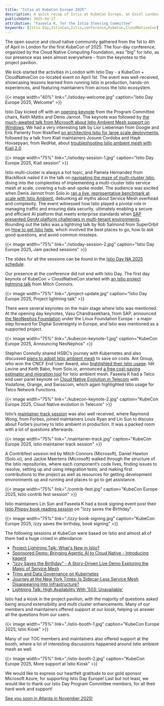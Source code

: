 ```yaml
---
title: "Istio at KubeCon Europe 2025"
description: A quick recap of Istio at KubeCon Europe, at Excel London.
publishdate: 2025-04-17
attribution: "Faseela K, for the Istio Steering Committee"
keywords: [Istio Day,IstioCon,Istio,conference,KubeCon,CloudNativeCon]
---
```


The open source and cloud native community gathered from the 1st to 4th of April in London for the first KubeCon of 2025. The four-day conference, organized by the Cloud Native Computing Foundation, was "big" for Istio, as our presence was seen almost everywhere - from the keynotes to the project pavilion.

We kick-started the activities in London with Istio Day - a KubeCon + CloudNativeCon co-located event on April 1st. The event was well-received, showcasing lessons learned from running Istio in production, hands-on experiences, and featuring maintainers from across the Istio ecosystem.

{{< image width="40%"
    link="./istioday-welcome.jpg"
    caption="Istio Day Europe 2025, Welcome"
    >}}

Istio Day kicked off with an [opening keynote](https://youtu.be/v10UpNQIoT0?si=CEOwz3nMMPVP7XWE) from the Program Committee chairs, Keith Mattix and Denis Jannot. The keynote was followed by [the much-awaited talk from Microsoft about Istio Ambient Mesh support on Windows](https://youtu.be/sULnWlj8sR8?si=ewQ2hgdEZ5ZSRGuK). We had a very interesting talk by Lior Lieberman from Google and Erik Parienty from Riskified [on architecting Istio for large scale deployments](https://youtu.be/GNi9ZJFuups?si=7gjH_tW6dURyJOLZ), followed by a talk from Kiali maintainers Josune Cordoba and Hayk Hovsepyan, from RedHat, about [troubleshooting Istio ambient mesh with Kiali 2.0](https://youtu.be/kodNy436ND0?si=Qyh4ebtfnYV2H6Ap).

{{< image width="75%"
    link="./istioday-session-1.jpg"
    caption="Istio Day Europe 2025, Kiali session"
    >}}

Istio multi-cluster is always a hot topic, and Pamela Hernandez from BlackRock nailed it in the talk on [navigating the maze of multi-cluster Istio](https://youtu.be/WpEkfVGWmd8?si=amUJ2sbZVq_sDV3a), diving into the complexities of implementing a multi-cluster Istio service mesh at scale, covering a hub-and-spoke model. The audience was excited when Denis Jannot from Solo.io [ran a live, representative benchmark at scale with Istio Ambient](https://youtu.be/oi4TpxuIYXk?si=EBITga8tgsKvII9-), debunking all myths about Service Mesh overhead and complexity. The event witnessed how Istio played a pivotal role in managing traffic and ensuring data security, ultimately enabling a secure and efficient AI platform that meets enterprise standards when [SAP presented GenAI platform challenges in multi-tenant environments](https://youtu.be/j2jS_62N19I?si=Szz0ZFURpryD9H0H). Rounding out the talks was a lightning talk by Rob Salmond from SuperOrbit on [How to get Istio help](https://youtu.be/WNqEQrrQnMs?si=LJaDDVqRX_03kz4B), which involved the best places to go, how to ask good questions, and avoid common missteps.

{{< image width="75%"
    link="./istioday-session-2.jpg"
    caption="Istio Day Europe 2025, Jam packed sessions"
    >}}

The slides for all the sessions can be found in the [Istio Day NA 2025 schedule](https://events.linuxfoundation.org/kubecon-cloudnativecon-europe/co-located-events/istio-day/).

Our presence at the conference did not end with Istio Day. The first day keynote of KubeCon + CloudNativeCon started with [an Istio project lightning talk](https://youtu.be/B7lpXPZPFoI?si=im1PIxsUdHyIXKKk) from Mitch Connors.

{{< image width="75%"
    link="./project-update.jpg"
    caption="Istio Day Europe 2025, Project lightning talk"
    >}}

There were several keynotes on the main stage where Istio was mentioned. At the opening day keynotes, Vasu Chandrasekhara, from SAP, announced [the NeoNephos Foundation](https://youtu.be/85MDID9Ju04?si=qLGfpbZBC6IMuT_K) under the Linux Foundation Europe - a major step forward for Digital Sovereignty in Europe, and Istio was mentioned as a supported project.

{{< image width="75%"
    link="./kubecon-keynote-1.jpg"
    caption="KubeCon Europe 2025, Announcing NeoNephos"
    >}}

Stephen Connolly shared HSBC’s journey with Kubernetes and also discussed [plans to adopt Istio ambient mesh](https://youtu.be/6D8EZ1fZyh4?si=GvcSG28Lnuy5eTLD) to save on costs. Ant Group, who won the CNCF End User Award, also [highlighted their Istio usage](https://youtu.be/bjCT7-mFYEo?si=AUMoTzN713_qUVhh). Idit Levine and Keith Babo, from Solo.io, announced [a free cost-saving estimator and migration tool](https://youtu.be/-k1CdrRAGMM?si=sDKdfJG5GDn7FWfw) for Istio ambient mesh. Faseela K had a Telco end user panel keynote on [Cloud Native Evolution in Telecom](https://youtu.be/qj9q_-S91L8?si=8r3f1d396DSzp1Mg) with Vodafone, Orange, and Swisscom, which again highlighted Istio usage for Telco Network Functions.

{{< image width="75%"
    link="./kubecon-keynote-2.jpg"
    caption="KubeCon Europe 2025, Cloud Native evolution in Telecom"
    >}}

Istio’s [maintainer track session](https://youtu.be/poBOYc_EkpA?si=WtxYWvzU4MErnOq4) was also well received, where Raymond Wong, from Forbes, joined maintainers Louis Ryan and Lin Sun to discuss about Forbe’s journey to Istio ambient in production. It was a packed room with a lot of questions afterwards.

{{< image width="75%"
    link="./maintainer-track.jpg"
    caption="KubeCon Europe 2025, Istio maintainer track session"
    >}}

A Contribfest session led by Mitch Connors (Microsoft), Daniel Hawton (Solo.io), and Jackie Maertens (Microsoft) walked through the structure of the Istio repositories, where each component’s code lives, finding issues to resolve, setting up and using integration tests, and making first contributions to the project as well as resources for getting development environments up and running and places to go to get assistance.

{{< image width="75%"
    link="./contrib-fest.jpg"
    caption="KubeCon Europe 2025, Istio contrib fest session"
    >}}

Istio maintainers Lin Sun and Faseela K had a book signing event post their [Istio Phippy book reading session](https://youtu.be/mtqUtbMaSDw?si=qB4vbo4ytUL8eLO_) on "Izzy saves the Birthday".

{{< image width="75%"
    link="./izzy-book-signing.jpg"
    caption="KubeCon Europe 2025, Izzy saves the birthday, book signing"
    >}}

The following sessions at KubeCon were based on Istio and almost all of them had a huge crowd in attendance:

* [Project Lightning Talk: What's New in Istio?](https://youtu.be/B7lpXPZPFoI?si=im1PIxsUdHyIXKKk)
* [Sponsored Demo: Bringing Agentic AI to Cloud Native - Introducing kagent](https://youtu.be/-k1CdrRAGMM?si=sDKdfJG5GDn7FWfw)
* ["Izzy Saves the Birthday" - A Story-Driven Live Demo Exploring the Magic of Service Mesh](https://youtu.be/mtqUtbMaSDw?si=qB4vbo4ytUL8eLO_)
* [Trino and Data Governance on Kubernetes](https://youtu.be/vCfehltPKxk?si=WHnMknL_O9K2qKuS)
* [Journey at the New York Times: Is Sidecar-Less Service Mesh Disappearing Into Infrastructure?](https://youtu.be/9U3WMez9q74?si=_lHKUcuTKCCJ2gGQ)
* [Lightning Talk: High Availability With '503: Unavailable'](https://youtu.be/0adVcinYGC8?si=b3p6LDgxf2RvQPHK)

Istio had a kiosk in the project pavilion, with the majority of questions asked being around extensibility and multi cluster enhancements. Many of our members and maintainers offered support at our kiosk, helping us answer all the questions from our users.

{{< image width="75%"
    link="./istio-booth-1.jpg"
    caption="KubeCon Europe 2025, Istio Kiosk"
    >}}

Many of our TOC members and maintainers also offered support at the booth, where a lot of interesting discussions happened around Istio ambient mesh as well.

{{< image width="75%"
    link="./istio-booth-2.jpg"
    caption="KubeCon Europe 2025, More support at Istio Kiosk"
    >}}

We would like to express our heartfelt gratitude to our gold sponsor Microsoft Azure, for supporting Istio Day Europe! Last but not least, we would like to thank our Istio Day Program Committee members, for all their hard work and support!

[See you soon in Atlanta in November 2025!](https://events.linuxfoundation.org/kubecon-cloudnativecon-north-america/)
